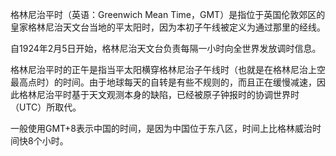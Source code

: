 格林尼治平时（英语：Greenwich Mean Time，GMT）是指位于英国伦敦郊区的皇家格林尼治天文台当地的平太阳时，因为本初子午线被定义为通过那里的经线。

自1924年2月5日开始，格林尼治天文台负责每隔一小时向全世界发放调时信息。

格林尼治平时的正午是指当平太阳横穿格林尼治子午线时（也就是在格林尼治上空最高点时）的时间。由于地球每天的自转是有些不规则的，而且正在缓慢减速，因此格林尼治平时基于天文观测本身的缺陷，已经被原子钟报时的协调世界时（UTC）所取代。

一般使用GMT+8表示中国的时间，是因为中国位于东八区，时间上比格林威治时间快8个小时。